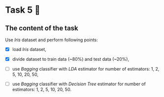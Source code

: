 # Task 5 :chicken:
## The content of the task
Use _Iris_ dataset and perform following points:
* [x] load _Iris_ dataset,
* [x] divide dataset to train data (~80%) and test data (~20%),
* [ ] use _Bagging_ classifier with _LDA_ estimator for number of estimators: 1, 2, 5, 10, 20, 50,
* [ ] use _Bagging_ classifier with _Decision Tree_ estimator for number of estimators: 1, 2, 5, 10, 20, 50.


